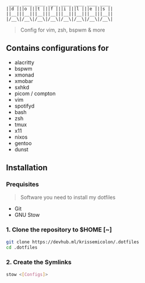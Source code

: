 ```
 ____ ____ ____ ____ ____ ____ ____ ____
||d |||o |||t |||f |||i |||l |||e |||s ||
||__|||__|||__|||__|||__|||__|||__|||__||
|/__\|/__\|/__\|/__\|/__\|/__\|/__\|/__\|
```
> Config for vim, zsh, bspwm & more

## Contains configurations for
- alacritty
- bspwm
- xmonad
- xmobar
- sxhkd
- picom / compton
- vim
- spotifyd
- bash
- zsh
- tmux
- x11
- nixos
- gentoo
- dunst

## Installation

### Prequisites
> Software you need to install my dotfiles
- Git
- GNU Stow

### 1. Clone the repository to $HOME [~]
```sh
git clone https://devhub.ml/krissemicolon/.dotfiles
cd .dotfiles
```

### 2. Create the Symlinks
```sh
stow <[Configs]>
```